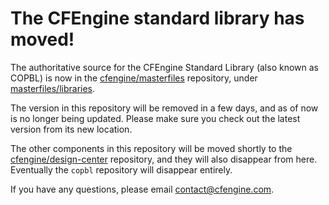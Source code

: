 # The CFEngine standard library has moved!

The authoritative source for the CFEngine Standard Library (also known as COPBL) is
now in the [cfengine/masterfiles](https://github.com/cfengine/masterfiles) repository, under [masterfiles/libraries](https://github.com/cfengine/masterfiles/tree/master/libraries).

The version in this repository will be removed in a few days, and as of now is no longer being updated.
Please make sure you check out the latest version from its new location.

The other components in this repository will be moved shortly to the [cfengine/design-center](https://github.com/cfengine/design-center) repository, and they
will also disappear from here. Eventually the `copbl` repository will disappear entirely.

If you have any questions, please email contact@cfengine.com.
